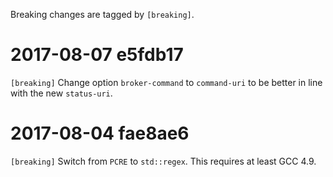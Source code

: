 Breaking changes are tagged by `[breaking]`.

# 2017-08-07 e5fdb17

`[breaking]` Change option `broker-command` to `command-uri` to be better in
line with the new `status-uri`.


# 2017-08-04 fae8ae6

`[breaking]` Switch from `PCRE` to `std::regex`. This requires at least GCC
4.9.

